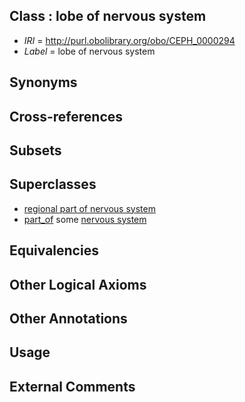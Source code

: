 
## Class : lobe of nervous system

 * *IRI* = http://purl.obolibrary.org/obo/CEPH_0000294
 * *Label* = lobe of nervous system

## Synonyms


## Cross-references


## Subsets


## Superclasses

 * [regional part of nervous system](../../UBERON/73/UBERON_0000073.md)
 * [part_of](../../BFO/50/BFO_0000050.md) some [nervous system](../../UBERON/16/UBERON_0001016.md)

## Equivalencies


## Other Logical Axioms


## Other Annotations


## Usage


## External Comments

